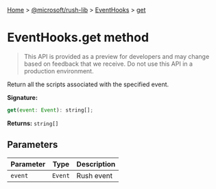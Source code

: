 [Home](./index) &gt; [@microsoft/rush-lib](./rush-lib.md) &gt; [EventHooks](./rush-lib.eventhooks.md) &gt; [get](./rush-lib.eventhooks.get.md)

# EventHooks.get method

> This API is provided as a preview for developers and may change based on feedback that we receive. Do not use this API in a production environment.

Return all the scripts associated with the specified event.

**Signature:**
```javascript
get(event: Event): string[];
```
**Returns:** `string[]`

## Parameters

|  Parameter | Type | Description |
|  --- | --- | --- |
|  `event` | `Event` | Rush event |

